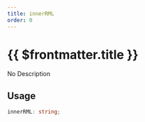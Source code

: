 ```yaml
---
title: innerRML
order: 0
---
```


# {{ $frontmatter.title }}

No Description

## Usage

```ts
innerRML: string;
```
